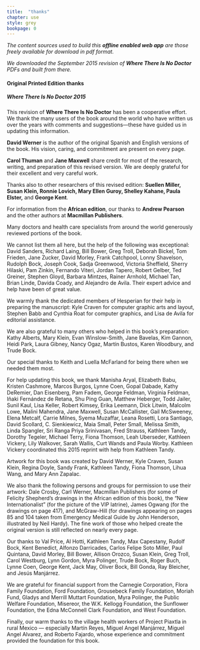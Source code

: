 ```yaml
---
title:  "thanks"
chapter: use
style: grey
bookpage: 0
---
```


_The content sources used to build this **offline enabled web app** are those freely available for download in pdf format._

_We downloaded the September 2015 revision of **Where There Is No Doctor** PDFs and built from there._

#### Original Printed Edition thanks

##### **Where There Is No Doctor 2015**

This revision of **Where There Is No Doctor** has been a cooperative effort. We thank the many users of the book around the world who have written us over the years with comments and suggestions—these have guided us in updating this information.

**David Werner** is the author of the original Spanish and English versions of the book. His vision, caring, and commitment are present on every page.

**Carol Thuman** and **Jane Maxwell** share credit for most of the research, writing, and preparation of this revised version. We are deeply grateful for their excellent and very careful work.

Thanks also to other researchers of this revised edition: **Suellen Miller, Susan Klein, Ronnie Lovich, Mary Ellen Guroy, Shelley Kahane, Paula Elster,** and **George Kent**.

For information from the **African edition**, our thanks to **Andrew Pearson** and the other authors at **Macmillan Publishers**.

Many doctors and health care specialists from around the world generously reviewed portions of the book.

We cannot list them all here, but the help of the following was exceptional: David Sanders, Richard Laing, Bill Bower, Greg Troll, Deborah Bickel, Tom Frieden, Jane Zucker, David Morley, Frank Catchpool, Lonny Shavelson, Rudolph Bock, Joseph Cook, Sadja Greenwood, Victoria Sheffield, Sherry Hilaski, Pam Zinkin, Fernando Viteri, Jordan Tapero, Robert Gelber, Ted Greiner, Stephen Gloyd, Barbara Mintzes, Rainer Arnhold, Michael Tan, Brian Linde, Davida Coady, and Alejandro de Avila. Their expert advice and help have been of great value.

We warmly thank the dedicated members of Hesperian for their help in preparing the manuscript: Kyle Craven for computer graphic arts and layout, Stephen Babb and Cynthia Roat for computer graphics, and Lisa de Avila for editorial assistance.

We are also grateful to many others who helped in this book’s preparation: Kathy Alberts, Mary Klein, Evan Winslow-Smith, Jane Bavelas, Kim Gannon, Heidi Park, Laura Gibney, Nancy Ogaz, Martín Bustos, Karen Woodbury, and Trude Bock.

Our special thanks to Keith and Luella McFarland for being there when we needed them most.

For help updating this book, we thank Manisha Aryal, Elizabeth Babu, Kristen Cashmore, Marcos Burgos, Lynne Coen, Gopal Dabade, Kathy DeRemier, Dan Eisenberg, Pam Fadem, George Feldman, Virginia Feldman, Iñaki Fernández de Retana, Shu Ping Guan, Matthew Heberger, Todd Jailer, Sunil Kaul, Lisa Keller, Robert Kimsey, Erika Leemann, Dick Litwin, Malcolm Lowe, Malini Mahendra, Jane Maxwell, Susan McCallister, Gail McSweeney, Elena Metcalf, Carrie Milnes, Syema Muzaffar, Leana Rosetti, Lora Santiago, David Scollard, C. Sienkiewicz, Maia Small, Peter Small, Melissa Smith, Linda Spangler, Sri Ranga Priya Srinivasan, Fred Strauss, Kathleen Tandy, Dorothy Tegeler, Michael Terry, Fiona Thomson, Leah Uberseder, Kathleen Vickery, Lily Walkover, Sarah Wallis, Curt Wands and Paula Worby. Kathleen Vickery coordinated this 2015 reprint with help from Kathleen Tandy.

Artwork for this book was created by David Werner, Kyle Craven, Susan Klein, Regina Doyle, Sandy Frank, Kathleen Tandy, Fiona Thomson, Lihua Wang, and Mary Ann Zapalac.

We also thank the following persons and groups for permission to use their artwork: Dale Crosby, Carl Werner, Macmillan Publishers (for some of Felicity Shepherd’s drawings in the African edition of this book), the “New Internationalist” (for the picture of the VIP latrine), James Ogwang (for the drawings on page 417), and McGraw-Hill (for drawings appearing on pages 85 and 104 taken from Emergency Medical Guide by John Henderson, illustrated by Neil Hardy).
The fine work of those who helped create the original version is still reflected on nearly every page.

Our thanks to Val Price, Al Hotti, Kathleen Tandy, Max Capestany, Rudolf Bock, Kent Benedict, Alfonzo Darricades, Carlos Felipe Soto Miller, Paul Quintana, David Morley, Bill Bower, Allison Orozco, Susan Klein, Greg Troll, Carol Westburg, Lynn Gordon, Myra Polinger, Trude Bock, Roger Buch, Lynne Coen, George Kent, Jack May, Oliver Bock, Bill Gonda, Ray Bleicher, and Jesús Manjárrez.

We are grateful for financial support from the Carnegie Corporation, Flora Family Foundation, Ford Foundation, Grousebeck Family Foundation, Moriah Fund, Gladys and Merrill Muttart Foundation, Myra Polinger, the Public Welfare Foundation, Misereor, the W.K. Kellogg Foundation, the Sunflower Foundation, the Edna McConnell Clark Foundation, and West Foundation.

Finally, our warm thanks to the village health workers of Project Piaxtla in rural Mexico — especially Martín Reyes, Miguel Angel Manjárrez, Miguel Angel Alvarez, and Roberto Fajardo, whose experience and commitment provided the foundation for this book.
